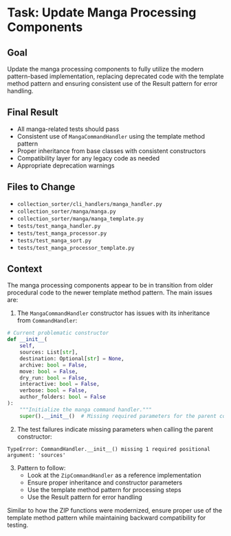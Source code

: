 # Task: Update Manga Processing Components

## Goal
Update the manga processing components to fully utilize the modern pattern-based implementation, replacing deprecated code with the template method pattern and ensuring consistent use of the Result pattern for error handling.

## Final Result
- All manga-related tests should pass
- Consistent use of `MangaCommandHandler` using the template method pattern
- Proper inheritance from base classes with consistent constructors
- Compatibility layer for any legacy code as needed
- Appropriate deprecation warnings

## Files to Change
- `collection_sorter/cli_handlers/manga_handler.py`
- `collection_sorter/manga/manga.py`
- `collection_sorter/manga/manga_template.py` 
- `tests/test_manga_handler.py`
- `tests/test_manga_processor.py`
- `tests/test_manga_sort.py`
- `tests/test_manga_processor_template.py`

## Context
The manga processing components appear to be in transition from older procedural code to the newer template method pattern. The main issues are:

1. The `MangaCommandHandler` constructor has issues with its inheritance from `CommandHandler`:
```python
# Current problematic constructor
def __init__(
    self,
    sources: List[str],
    destination: Optional[str] = None,
    archive: bool = False,
    move: bool = False,
    dry_run: bool = False,
    interactive: bool = False,
    verbose: bool = False,
    author_folders: bool = False
):
    """Initialize the manga command handler."""
    super().__init__()  # Missing required parameters for the parent constructor
```

2. The test failures indicate missing parameters when calling the parent constructor:
```
TypeError: CommandHandler.__init__() missing 1 required positional argument: 'sources'
```

3. Pattern to follow:
   - Look at the `ZipCommandHandler` as a reference implementation
   - Ensure proper inheritance and constructor parameters
   - Use the template method pattern for processing steps
   - Use the Result pattern for error handling

Similar to how the ZIP functions were modernized, ensure proper use of the template method pattern while maintaining backward compatibility for testing.